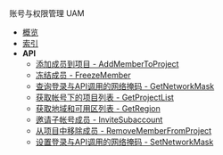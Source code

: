 <div class="sidebar_title ">账号与权限管理 UAM</div>

- [概览](api/uaccount-api/README.md)
- [索引](api/uaccount-api/index.md)
- **API**
    - [添加成员到项目 - AddMemberToProject](api/uaccount-api/add_member_to_project)
    - [冻结成员 - FreezeMember](api/uaccount-api/freeze_member)
    - [查询登录与API调用的网络掩码 - GetNetworkMask](api/uaccount-api/get_network_mask)
    - [获取帐号下的项目列表 - GetProjectList](api/uaccount-api/get_project_list)
    - [获取地域和可用区列表 - GetRegion](api/uaccount-api/get_region)
    - [邀请子帐号成员 - InviteSubaccount](api/uaccount-api/invite_subaccount)
    - [从项目中移除成员 - RemoveMemberFromProject](api/uaccount-api/remove_member_from_project)
    - [设置登录与API调用的网络掩码 - SetNetworkMask](api/uaccount-api/set_network_mask)
